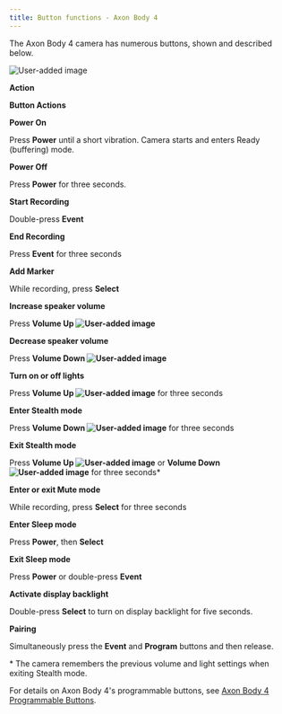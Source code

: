 ```yaml
---
title: Button functions - Axon Body 4
---
```


The Axon Body 4 camera has numerous buttons, shown and described below.

![User-added image](https://axon.file.force.com/servlet/rtaImage?eid=ka0Do000000ZNK3&feoid=00Nf3000003DI8R&refid=0EMDo0000020e5v)

**Action**

**Button Actions**

**Power On**

Press **Power** until a short vibration. Camera starts and enters Ready (buffering) mode.

**Power Off**

Press **Power** for three seconds.

**Start Recording**

Double-press **Event**

**End Recording**

Press **Event** for three seconds

**Add Marker**

While recording, press **Select**

**Increase speaker volume**

Press **Volume Up ![User-added image](https://axon.file.force.com/servlet/rtaImage?eid=ka0Do000000ZNK3&feoid=00Nf3000003DI8R&refid=0EMDo0000020e6y)** 

**Decrease speaker volume**

Press **Volume Down ![User-added image](https://axon.file.force.com/servlet/rtaImage?eid=ka0Do000000ZNK3&feoid=00Nf3000003DI8R&refid=0EMDo0000020e7D)** 

**Turn on or off lights**

Press **Volume Up ![User-added image](https://axon.file.force.com/servlet/rtaImage?eid=ka0Do000000ZNK3&feoid=00Nf3000003DI8R&refid=0EMDo0000020e7c)** for three seconds

**Enter Stealth mode**

Press **Volume Down ![User-added image](https://axon.file.force.com/servlet/rtaImage?eid=ka0Do000000ZNK3&feoid=00Nf3000003DI8R&refid=0EMDo0000020e7h)** for three seconds

**Exit Stealth mode**

Press **Volume Up ![User-added image](https://axon.file.force.com/servlet/rtaImage?eid=ka0Do000000ZNK3&feoid=00Nf3000003DI8R&refid=0EMDo0000020dzo)** or **Volume Down ![User-added image](https://axon.file.force.com/servlet/rtaImage?eid=ka0Do000000ZNK3&feoid=00Nf3000003DI8R&refid=0EMDo0000020e86)** for three seconds\*

**Enter or exit Mute mode**

While recording, press **Select** for three seconds

**Enter Sleep mode**

Press **Power**, then **Select**

**Exit Sleep mode**

Press **Power** or double-press **Event**

**Activate display backlight**

Double-press **Select** to turn on display backlight for five seconds.

**Pairing**

Simultaneously press the **Event** and **Program** buttons and then release.

\* The camera remembers the previous volume and light settings when exiting Stealth mode.  
  
For details on Axon Body 4's programmable buttons, see [Axon Body 4 Programmable Buttons](https://my.axon.com/s/article/Axon-Body-4-Programmable-Buttons).